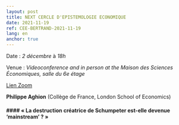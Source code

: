 ```yaml
---
layout: post
title: NEXT CERCLE D'EPISTEMOLOGIE ECONOMIQUE
date: 2021-11-19
ref: CEE-BERTRAND-2021-11-19
lang: en
anchor: true
---
```


<i class="fas fa-table"></i> Date : _2 décembre_ à _18h_

<i class="fas fa-map-marked"></i> Venue : _Videoconference and in person at the Maison des Sciences Économiques, salle du 6e étage_

<i class="fas fa-video"></i> [Lien Zoom]( https://zoom.univ-paris1.fr/j/96444769746?pwd=Y05YU21KZWtYb1ZBMUhjWFBoeWhQZz09)

**Philippe Aghion** (Collège de France, London School of Economics)

####  ####  « La destruction créatrice de Schumpeter est-elle devenue ‘mainstream’ ? »
